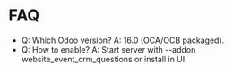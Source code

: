 # FAQ

- Q: Which Odoo version? A: 16.0 (OCA/OCB packaged).
- Q: How to enable? A: Start server with --addon website_event_crm_questions or install in UI.
